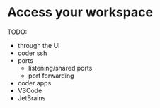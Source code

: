 # Access your workspace

TODO:

- through the UI
- coder ssh
- ports
  - listening/shared ports
  - port forwarding
- coder apps
- VSCode
- JetBrains

